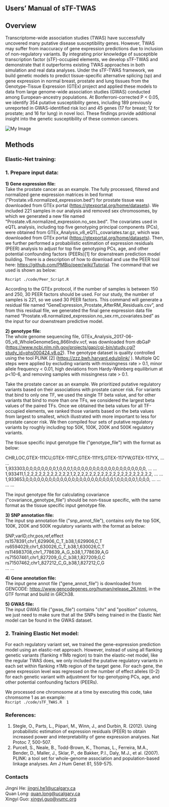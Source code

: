 ## Users’ Manual of sTF-TWAS

## Overview
Transcriptome-wide association studies (TWAS) have successfully uncovered many putative disease susceptibility genes. However, TWAS may suffer from inaccuracy of gene expression predictions due to inclusion of non-regulatory variants. By integrating prior knowledge of susceptible transcription factor (sTF)-occupied elements, we develop sTF-TWAS and demonstrate that it outperforms existing TWAS approaches in both simulation and real data analyses. Under the sTF-TWAS framework, we build genetic models to predict tissue-specific alternative splicing (sp) and gene expression in normal breast, prostate and lung tissues from the Genotype-Tissue Expression (GTEx) project and applied these models to data from large genome-wide association studies (GWAS) conducted among European-ancestry populations. At Bonferroni-corrected P < 0.05, we identify 354 putative susceptibility genes, including 189 previously unreported in GWAS-identified risk loci and 45 genes (17 for breast; 12 for prostate; and 16 for lung) in novel loci. These findings provide additional insight into the genetic susceptibility of these common cancers. 

![My Image](Fig1A_B.PNG)

## Methods
### Elastic-Net training: 
### 1. Prepare input data: 

**1)	Gene expression file:** \
Take the prostate cancer as an example. The fully processed, filtered and normalized gene expression matrices in bed format ("Prostate.v8.normalized_expression.bed") for prostate tissue was downloaded from GTEx portal (https://gtexportal.org/home/datasets). We included 221 samples in our analysis and removed sex chromosomes, by which we generated a new file named "Prostate.v8.normalized_expression.no_sex.bed". The covariates used in eQTL analysis, including top five genotyping principal components (PCs), were obtained from GTEx_Analysis_v8_eQTL_covariates.tar.gz, which was downloaded from GTEx portal (https://gtexportal.org/home/datasets). Then, we further performed a probabilistic estimation of expression residuals (PEER) analysis to adjust for top five genotyping PCs, age, and other potential confounding factors (PEERs)[1] for downstream prediction model building. There is a description of how to download and use the PEER tool here: https://github.com/PMBio/peer/wiki/Tutorial. The command that we used is shown as below: 

`Rscript ./code/Peer_Script.R`

According to the GTEx protocol, if the number of samples is between 150 and 250, 30 PEER factors should be used. For our study, the number of samples is 221, so we used 30 PEER factors. This command will generate a residual file named “GeneExpression_Prostate_AfterRM_Residuals.csv”, and from this residual file, we generated the final gene expression data file named “Prostate.v8.normalized_expression.no_sex.rm_covariates.bed” as the input for our downstream predictive model. 

**2)	genotype file:**  
The whole genome sequencing file, GTEx_Analysis_2017-06-05_v8_WholeGenomeSeq_866Indiv.vcf, was downloaded from dbGaP (https://www.ncbi.nlm.nih.gov/projects/gap/cgi-bin/study.cgi?study_id=phs000424.v8.p2). The genotype dataset is quality controlled using the tool PLINK [2] (https://zzz.bwh.harvard.edu/plink/ ). Multiple QC steps were applied by excluding variants with missingness rate > 0.1, minor allele frequency < 0.01, high deviations from Hardy-Weinberg equilibrium at p<10-6, and removing samples with missingness rate > 0.1.

Take the prostate cancer as an example. We prioritized putative regulatory variants based on their associations with prostate cancer risk. For variants that bind to only one TF, we used the single TF beta value, and for other variants that bind to more than one TFs, we considered the largest beta values of the paired TFs. Once we obtained the beta values for all TF-occupied elements, we ranked those variants based on the beta values from largest to smallest, which illustrated with more important to less for prostate cancer risk. We then compiled four sets of putative regulatory variants by roughly including top 50K, 100K, 200K and 500K regulatory variants. 

The tissue specific input genotype file ("genotype_file") with the format as below:

 CHR,LOC,GTEX-111CU,GTEX-111FC,GTEX-111YS,GTEX-117YW,GTEX-117YX, … … \
 1,933303,0,0,0,0,0,0,0,0,1,0,0,0,1,0,0,0,0,0,0,0,0,0,0,0,0,0,0,0,0,0,0,0, … … \
 1,933411,1,2,2,2,2,2,2,2,2,2,2,2,1,2,2,2,2,2,2,2,2,2,2,2,2,2,2,2,2,2,2,2,2, … … \
 1,933653,0,0,0,0,0,0,0,0,0,0,0,0,0,0,0,0,0,0,0,0,0,0,0,1,0,0,0,0,0,1,0,0,0, … … \
 … …

The input genotype file for calculating covariance ("covariance_genotype_file") should be non-tissue specific, with the same format as the tissue specific input genotype file.


**3)	SNP annotation file:** \
The input snp annotation file ("snp_annot_file"), contains only the top 50K, 100K, 200K and 500K regulatory variants with the format as below: 

SNP,varID,chr,pos,ref,effect \
rs1578391,chr1_629906_C_T_b38,1,629906,C,T \
rs6594029,chr1_630026_C_T_b38,1,630026,C,T \
rs114983708,chr1_778639_A_G_b38,1,778639,A,G \
rs71507461,chr1_827209_G_C_b38,1,827209,G,C \
rs71507462,chr1_827212_C_G_b38,1,827212,C,G \
… …


**4)	Gene annotation file:** \
The input gene annot file ("gene_annot_file") is downloaded from GENCODE: https://www.gencodegenes.org/human/release_26.html, in the GTF format and build in GRCh38.


**5)	GWAS file:** \
The input GWAS file ("gwas_file") contains "chr" and "position" columns, we just need to make sure that all the SNPs being trained in the Elastic Net model can be found in the GWAS dataset.


### 2. Training Elastic Net model:
For each regulatory variant set, we trained the gene-expression prediction model using an elastic-net approach. However, instead of using all flanking genetic variants (flanking ±1Mb region) to train the elastic-net model, like the regular TWAS does, we only included the putative regulatory variants in each set within flanking ±1Mb region of the target gene. For each gene, the gene expression level was regressed on the number of effect alleles (0-2) for each genetic variant with adjustment for top genotyping PCs, age, and other potential confounding factors (PEERs). 

We processed one chromosome at a time by executing this code, take chromsome 1 as an example:\
`Rscript ./code/sTF_TWAS.R  1`


### References: 
1. Stegle, O., Parts, L., Piipari, M., Winn, J., and Durbin, R. (2012). Using probabilistic estimation of expression residuals (PEER) to obtain increased power and interpretability of gene expression analyses. Nat Protoc 7, 500-507.
2. Purcell, S., Neale, B., Todd-Brown, K., Thomas, L., Ferreira, M.A., Bender, D., Maller, J., Sklar, P., de Bakker, P.I., Daly, M.J., et al. (2007). PLINK: a tool set for whole-genome association and population-based linkage analyses. Am J Hum Genet 81, 559-575.

### Contacts
  Jingni He: jingni.he1@ucalgary.ca<br>
  Quan Long: quan.long@ucalgary.ca<br>
  Xingyi Guo: xingyi.guo@vumc.org<br>
